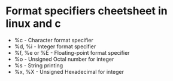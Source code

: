 # Format specifiers cheetsheet in linux and c

- %c - Character format specifier 
- %d, %i - Integer format specifier 
- %f, %e or %E - Floating-point format specifier 
- %o - Unsigned Octal number for integer 
- %s - String printing  
-  %x, %X - Unsigned Hexadecimal for integer 
